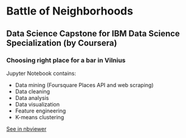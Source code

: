 # Battle of Neighborhoods
## Data Science Capstone for IBM Data Science Specialization (by Coursera)
### Choosing right place for a bar in Vilnius

Jupyter Notebook contains:
- Data mining (Foursquare Places API and web scraping)
- Data cleaning
- Data analysis
- Data visualization
- Feature engineering
- K-means clustering 

[See in nbviewer](https://nbviewer.jupyter.org/github/gruntoff/Data-Science-Capstone/blob/master/The%20Battle%20of%20Neighborhoods%20-%20Report.ipynb)
